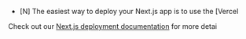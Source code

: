 
- [N]
The easiest way to deploy your Next.js app is to use the [Vercel 

Check out our [Next.js deployment documentation](https://nextjs.org/docs/deployment) for more detai
